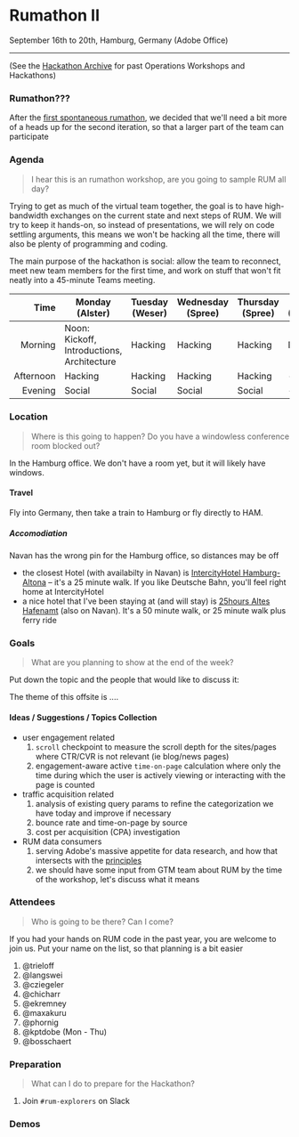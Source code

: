 # Rumathon II

September 16th to 20th, Hamburg, Germany (Adobe Office)

---

(See the [Hackathon Archive](./README.md) for past Operations Workshops and Hackathons)

### Rumathon???

After the [first spontaneous rumathon](./rum-1-bsl.md), we decided that we'll need a bit more of a heads up for the second iteration, so that a larger part of the team can
participate

### Agenda

> I hear this is an rumathon workshop, are you going to sample RUM all day?

Trying to get as much of the virtual team together, the goal is to have high-bandwidth exchanges on the current state and next steps of RUM. We will try to keep it hands-on, so instead
of presentations, we will rely on code settling arguments, this means we won't be hacking all the time, there will also be plenty
of programming and coding.

The main purpose of the hackathon is social: allow the team to reconnect, meet new team members for the first time, and work on
stuff that won't fit neatly into a 45-minute Teams meeting.

|      Time | Monday (Alster)                                        | Tuesday (Weser) | Wednesday (Spree) | Thursday (Spree) | Friday (Spree) |
| --------: | ------------------------------------------------------ | ------- | --------- | -------- | ------- |
|   Morning | Noon: Kickoff, Introductions, Architecture             | Hacking | Hacking   | Hacking  | Demos   |
| Afternoon | Hacking                                                | Hacking | Hacking   | Hacking  | -       |
|   Evening | Social                                                 | Social  | Social    | Social   | -       |

### Location

> Where is this going to happen? Do you have a windowless conference room blocked out?

In the Hamburg office. We don't have a room yet, but it will likely have windows.

#### Travel

Fly into Germany, then take a train to Hamburg or fly directly to HAM.

##### Accomodiation

Navan has the wrong pin for the Hamburg office, so distances may be off

- the closest Hotel (with availabilty in Navan) is [IntercityHotel Hamburg-Altona](https://hrewards.com/de/intercityhotel-hamburg-altona) – it's a 25 minute walk. If you like Deutsche Bahn, you'll feel right home at IntercityHotel
- a nice hotel that I've been staying at (and will stay) is [25hours Altes Hafenamt](https://www.25hours-hotels.com/hotels/hamburg/altes-hafenamt) (also on Navan). It's a 50 minute walk, or 25 minute walk plus ferry ride

### Goals

> What are you planning to show at the end of the week?

Put down the topic and the people that would like to discuss it:

The theme of this offsite is ....

#### Ideas / Suggestions / Topics Collection

- user engagement related
  1. `scroll` checkpoint to measure the scroll depth for the sites/pages where CTR/CVR is not relevant (ie blog/news pages)
  2. engagement-aware active `time-on-page` calculation where only the time during which the user is actively viewing or interacting with the page is counted
- traffic acquisition related
  1. analysis of existing query params to refine the categorization we have today and improve if necessary
  2. bounce rate and time-on-page by source
  3. cost per acquisition (CPA) investigation
- RUM data consumers
  1. serving Adobe's massive appetite for data research, and how that intersects with the [principles](https://github.com/adobe/helix-rum-js/blob/main/vision.md)
  2. we should have some input from GTM team about RUM by the time of the workshop, let's discuss what it means

### Attendees

> Who is going to be there? Can I come?

If you had your hands on RUM code in the past year, you are welcome to join us. Put your name on the list, so that planning is a bit easier

1. @trieloff
2. @langswei
3. @cziegeler
4. @chicharr
5. @ekremney
6. @maxakuru
7. @phornig
8. @kptdobe (Mon - Thu)
9. @bosschaert

### Preparation

> What can I do to prepare for the Hackathon?

1. Join `#rum-explorers` on Slack

### Demos
